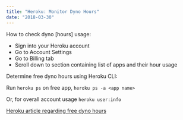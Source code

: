 ```yaml
---
title: "Heroku: Monitor Dyno Hours"
date: "2018-03-30"
---
```


How to check dyno [hours] usage:

- Sign into your Heroku account
- Go to Account Settings
- Go to Billing tab
- Scroll down to section containing list of apps and their hour usage

Determine free dyno hours using Heroku CLI:

Run `heroku ps` on free app, `heroku ps -a <app name>`

Or, for overall account usage `heroku user:info`

[Heroku article regarding free dyno hours](https://devcenter.heroku.com/articles/free-dyno-hours)
